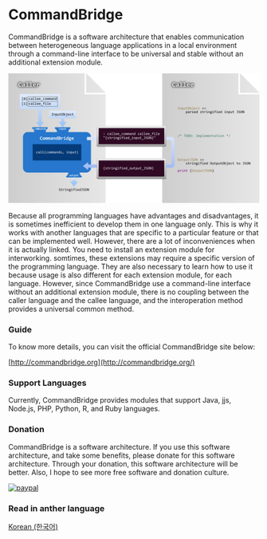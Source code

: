 CommandBridge
======
CommandBridge is a software architecture that enables communication between heterogeneous language applications in a local environment through a command-line interface to be universal and stable without an additional extension module.

![Alt CommandBridge architecutre](images/commandbridge_architecture.png?raw=true "CommandBridge architecutre")

Because all programming languages have advantages and disadvantages, it is sometimes inefficient to develop them in one language only. This is why it works with another languages that are specific to a particular feature or that can be implemented well. However, there are a lot of inconveniences when it is actually linked. You need to install an extension module for interworking. somtimes, these extensions may require a specific version of the programming language. They are also necessary to learn how to use it because usage is also different for each extension module, for each language. However, since CommandBridge use a command-line interface without an additional extension module, there is no coupling between the caller language and the callee language, and the interoperation method provides a universal common method.

### Guide
To know more details, you can visit the official CommandBridge site below:

[http://commandbridge.org](http://commandbridge.org/)

### Support Languages
Currently, CommandBridge provides modules that support Java, jjs, Node.js, PHP, Python, R, and Ruby languages.

### Donation
CommandBridge is a software architecture. If you use this software architecture, and take some benefits, please donate for this software architecture. Through your donation, this software architecture will be better. Also, I hope to see more free software and donation culture.

[![paypal](https://www.paypalobjects.com/en_US/i/btn/btn_donateCC_LG.gif)](https://www.paypal.com/cgi-bin/webscr?cmd=_s-xclick&hosted_button_id=U9DP9TFDL5VDC)

### Read in anther language
[Korean (한국어)](https://github.com/gurumdari/commandbridge/blob/master/README_ko.md)
